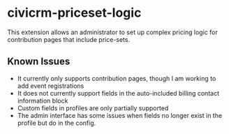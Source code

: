 # civicrm-priceset-logic

This extension allows an administrator to set up complex pricing logic for contribution pages that include price-sets.


## Known Issues
- It currently only supports contribution pages, though I am working to add event registrations
- It does not currently support fields in the auto-included billing contact information block
- Custom fields in profiles are only partially supported
- The admin interface has some issues when fields no longer exist in the profile but do in the config.
